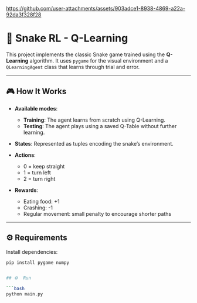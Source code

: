 


https://github.com/user-attachments/assets/903adce1-8938-4869-a22a-92da3f328f28



# 🐍 Snake RL - Q-Learning

This project implements the classic Snake game trained using the **Q-Learning** algorithm. It uses `pygame` for the visual environment and a `QLearningAgent` class that learns through trial and error.

---

## 🎮 How It Works

- **Available modes**:
  - **Training**: The agent learns from scratch using Q-Learning.
  - **Testing**: The agent plays using a saved Q-Table without further learning.

- **States**: Represented as tuples encoding the snake’s environment.
- **Actions**:
  - 0 = keep straight
  - 1 = turn left
  - 2 = turn right
- **Rewards**:
  - Eating food: +1
  - Crashing: -1
  - Regular movement: small penalty to encourage shorter paths

---

## ⚙️ Requirements

Install dependencies:

```bash
pip install pygame numpy


## ⚙️  Run

```bash
python main.py
